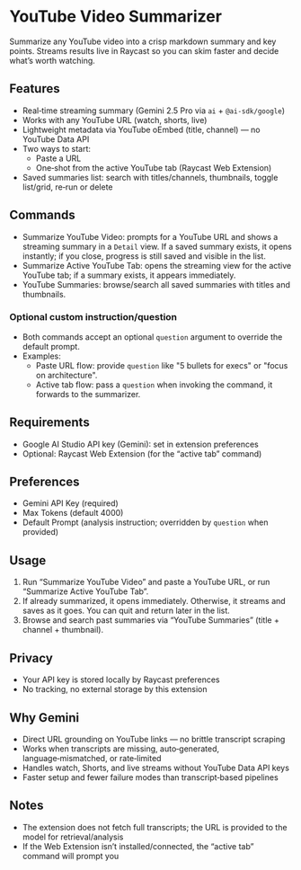# YouTube Video Summarizer

Summarize any YouTube video into a crisp markdown summary and key points. Streams results live in Raycast so you can skim faster and decide what’s worth watching.

## Features
- Real‑time streaming summary (Gemini 2.5 Pro via `ai` + `@ai-sdk/google`)
- Works with any YouTube URL (watch, shorts, live)
- Lightweight metadata via YouTube oEmbed (title, channel) — no YouTube Data API
- Two ways to start:
  - Paste a URL
  - One‑shot from the active YouTube tab (Raycast Web Extension)
 - Saved summaries list: search with titles/channels, thumbnails, toggle list/grid, re‑run or delete

## Commands
- Summarize YouTube Video: prompts for a YouTube URL and shows a streaming summary in a `Detail` view. If a saved summary exists, it opens instantly; if you close, progress is still saved and visible in the list.
- Summarize Active YouTube Tab: opens the streaming view for the active YouTube tab; if a summary exists, it appears immediately.
- YouTube Summaries: browse/search all saved summaries with titles and thumbnails.

### Optional custom instruction/question
- Both commands accept an optional `question` argument to override the default prompt.
- Examples:
  - Paste URL flow: provide `question` like "5 bullets for execs" or "focus on architecture".
  - Active tab flow: pass a `question` when invoking the command, it forwards to the summarizer.

## Requirements
- Google AI Studio API key (Gemini): set in extension preferences
- Optional: Raycast Web Extension (for the “active tab” command)

## Preferences
- Gemini API Key (required)
- Max Tokens (default 4000)
- Default Prompt (analysis instruction; overridden by `question` when provided)

## Usage
1) Run “Summarize YouTube Video” and paste a YouTube URL, or run “Summarize Active YouTube Tab”.
2) If already summarized, it opens immediately. Otherwise, it streams and saves as it goes. You can quit and return later in the list.
3) Browse and search past summaries via “YouTube Summaries” (title + channel + thumbnail).

## Privacy
- Your API key is stored locally by Raycast preferences
- No tracking, no external storage by this extension

## Why Gemini
- Direct URL grounding on YouTube links — no brittle transcript scraping
- Works when transcripts are missing, auto‑generated, language‑mismatched, or rate‑limited
- Handles watch, Shorts, and live streams without YouTube Data API keys
- Faster setup and fewer failure modes than transcript‑based pipelines

## Notes
- The extension does not fetch full transcripts; the URL is provided to the model for retrieval/analysis
- If the Web Extension isn’t installed/connected, the “active tab” command will prompt you
